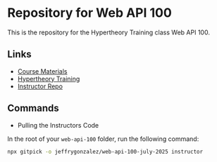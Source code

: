 # Repository for Web API 100

This is the repository for the Hypertheory Training class Web API 100.

## Links

- [Course Materials](https://services.hypertheory.com)
- [Hypertheory Training](https://www.hypertheory.com)
- [Instructor Repo](https://github.com/JeffryGonzalez/web-api-100-july-2025)

## Commands

- Pulling the Instructors Code

In the root of your `web-api-100` folder, run the following command:

```sh
npx gitpick -o jeffrygonzalez/web-api-100-july-2025 instructor
```


